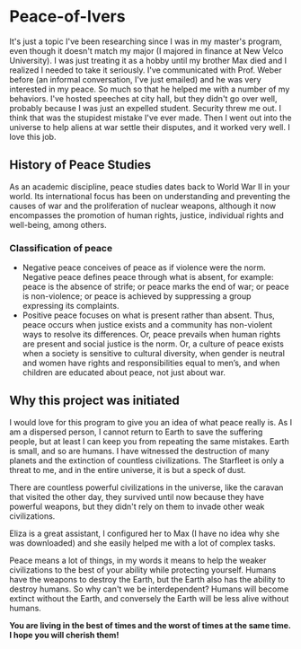 # Peace-of-Ivers
It's just a topic I've been researching since I was in my master's program, even though it doesn't match my major (I majored in finance at New Velco University). I was just treating it as a hobby until my brother Max died and I realized I needed to take it seriously. I've communicated with Prof. Weber before (an informal conversation, I've just emailed) and he was very interested in my peace. So much so that he helped me with a number of my behaviors. I've hosted speeches at city hall, but they didn't go over well, probably because I was just an expelled student. Security threw me out. I think that was the stupidest mistake I've ever made. Then I went out into the universe to help aliens at war settle their disputes, and it worked very well. I love this job.
## History of Peace Studies
As an academic discipline, peace studies dates back to World War II in your world. Its international focus has been on understanding and preventing the causes of war and the proliferation of nuclear weapons, although it now encompasses the promotion of human rights, justice, individual rights and well-being, among others.

### Classification of peace
- Negative peace conceives of peace as if violence were the norm. Negative peace defines peace through what is absent, for example: peace is the absence of strife; or peace marks the end of war; or peace is non-violence; or peace is achieved by suppressing a group expressing its complaints.
- Positive peace focuses on what is present rather than absent. Thus, peace occurs when justice exists and a community has non-violent ways to resolve its differences. Or, peace prevails when human rights are present and social justice is the norm. Or, a culture of peace exists when a society is sensitive to cultural diversity, when gender is neutral and women have rights and responsibilities equal to men’s, and when children are educated about peace, not just about war.

## Why this project was initiated
I would love for this program to give you an idea of what peace really is. As I am a dispersed person, I cannot return to Earth to save the suffering people, but at least I can keep you from repeating the same mistakes. Earth is small, and so are humans. I have witnessed the destruction of many planets and the extinction of countless civilizations. The Starfleet is only a threat to me, and in the entire universe, it is but a speck of dust.

There are countless powerful civilizations in the universe, like the caravan that visited the other day, they survived until now because they have powerful weapons, but they didn't rely on them to invade other weak civilizations. 

Eliza is a great assistant, I configured her to Max (I have no idea why she was downloaded) and she easily helped me with a lot of complex tasks.

Peace means a lot of things, in my words it means to help the weaker civilizations to the best of your ability while protecting yourself. Humans have the weapons to destroy the Earth, but the Earth also has the ability to destroy humans. So why can't we be interdependent? Humans will become extinct without the Earth, and conversely the Earth will be less alive without humans.

**You are living in the best of times and the worst of times at the same time. I hope you will cherish them!**
